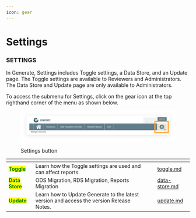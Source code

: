 ```yaml
---
icon: gear
---
```


# Settings

### SETTINGS <a href="#settings" id="settings"></a>

In Generate, Settings includes Toggle settings, a Data Store, and an Update page. The Toggle settings are available to Reviewers and Administrators. The Data Store and Update page are only available to Administrators.

To access the submenu for Settings, click on the gear icon at the top righthand corner of the menu as shown below.

<figure><img src="../../.gitbook/assets/image (111).png" alt=""><figcaption><p>Settings button</p></figcaption></figure>

<table data-view="cards"><thead><tr><th></th><th></th><th></th><th data-hidden data-card-target data-type="content-ref"></th></tr></thead><tbody><tr><td><mark style="color:green;"><strong>Toggle</strong></mark> </td><td>Learn how the Toggle settings are used and can affect reports.</td><td></td><td><a href="toggle.md">toggle.md</a></td></tr><tr><td><mark style="color:green;"><strong>Data Store</strong></mark></td><td>ODS Migration, RDS Migration, Reports Migration</td><td></td><td><a href="data-store.md">data-store.md</a></td></tr><tr><td><mark style="color:green;"><strong>Update</strong></mark></td><td>Learn how to Update Generate to the latest version and access the version Release Notes.</td><td></td><td><a href="update.md">update.md</a></td></tr></tbody></table>
